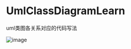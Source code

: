 # UmlClassDiagramLearn

uml类图各关系对应的代码写法

![image](https://raw.githubusercontent.com/chickmen/UmlClassDiagramLearn/master/UmlClassDiagram.png)



